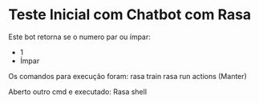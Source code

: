 # Teste Inicial com Chatbot com Rasa

Este bot retorna se o numero par ou ímpar:
- 1
- Ímpar

Os comandos para execução foram:
rasa train
rasa run actions (Manter)

Aberto outro cmd e executado:
Rasa shell 


